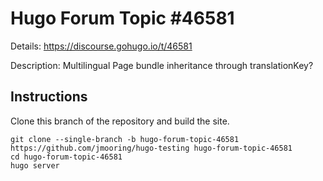 # Hugo Forum Topic #46581

Details: <https://discourse.gohugo.io/t/46581>

Description: Multilingual Page bundle inheritance through translationKey?

## Instructions

Clone this branch of the repository and build the site.

```text
git clone --single-branch -b hugo-forum-topic-46581 https://github.com/jmooring/hugo-testing hugo-forum-topic-46581
cd hugo-forum-topic-46581
hugo server
```

